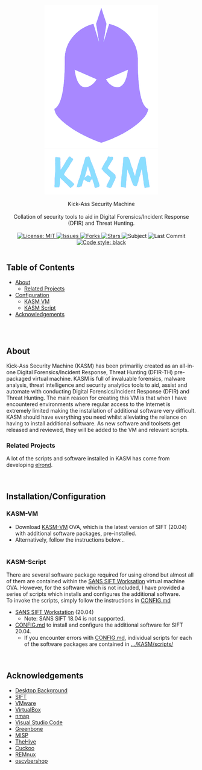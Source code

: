 <!-- PROJECT LOGO -->
<p align="center">
  <a href="https://github.com/ezaspy/KASM">
    <img src="./KASM/images/mask.png" alt="Logo" width="300" height="380">
  </a>
  <br>
  <a href="https://github.com/ezaspy/KASM">
    <img src="./KASM/images/text.png" alt="Logo" width="300" height="120">
  </a>
  <p align="center">
    Kick-Ass Security Machine<br><br>Collation of security tools to aid in Digital Forensics/Incident Response (DFIR) and Threat Hunting.
    <br><br>
    <a href="https://mit-license.org">
      <img src="https://img.shields.io/github/license/ezaspy/KASM" alt="License: MIT">
    </a>
    <a href="https://github.com/ezaspy/KASM/issues">
      <img src="https://img.shields.io/github/issues/ezaspy/KASM" alt="Issues">
    </a>
    <a href="https://github.com/ezaspy/KASM/network/members">
      <img src="https://img.shields.io/github/forks/ezaspy/KASM" alt="Forks">
    <a href="https://github.com/ezaspy/KASM/stargazers">
      <img src="https://img.shields.io/github/stars/ezaspy/KASM" alt="Stars">
    </a>
    <a>
      <img src="https://img.shields.io/badge/subject-DFIR-red" alt="Subject">
    </a>
    </a>
      <img src="https://img.shields.io/github/last-commit/ezaspy/KASM" alt="Last Commit">
    </a>
    <a href="https://github.com/psf/black">
      <img alt="Code style: black" src="https://img.shields.io/badge/code%20style-black-000000.svg">
    </a>
    <br><br>
  </p>
</p>

<!-- TABLE OF CONTENTS -->

## Table of Contents

- [About](#about)
  - [Related Projects](#related-projects)
- [Configuration](#Installation/Configuration)
  - [KASM VM](#KASM-VM)
  - [KASM Script](https://github.com/ezaspy/elrond/blob/main/elrond/CONFIG.md)
- [Acknowledgements](#acknowledgements)

<br><br>

<!-- ABOUT -->

## About

Kick-Ass Security Machine (KASM) has been primariliy created as an all-in-one Digital Forensics/Incident Response, Threat Hunting (DFIR-TH) pre-packaged virtual machine. KASM is full of invaluable forensics, malware analysis, threat intelligence and security analytics tools to aid, assist and automate with conducting Digital Forensics/Incident Response (DFIR) and Threat Hunting. The main reason for creating this VM is that when I have encountered environments where regular access to the Internet is extremely limited making the installation of additional software very difficult. KASM should have everything you need whilst alleviating the reliance on having to install additional software. As new software and toolsets get released and reviewed, they will be added to the VM and relevant scripts.<br>

### Related Projects

A lot of the scripts and software installed in KASM has come from developing [elrond](https://github.com/ezaspy/elrond). 
<br><br><br>

<!-- PREREQUISITES -->

## Installation/Configuration

### KASM-VM

- Download [KASM-VM](https://drive.google.com/file/d/1BjL3DUoE2-V7AwXCUFhmHuwQoThd48l_/view?usp=sharing) OVA, which is the latest version of SIFT (20.04) with additional software packages, pre-installed.
- Alternatively, follow the instructions below...
<br><br>

### KASM-Script

There are several software package required for using elrond but almost all of them are contained within the [SANS SIFT Worksation](https://www.sans.org/tools/sift-workstation/) virtual machine OVA. However, for the software which is not included, I have provided a series of scripts which installs and configures the additional software.<br>
To invoke the scripts, simply follow the instructions in [CONFIG.md](https://github.com/ezaspy/KASM/blob/main/KASM/CONFIG.md#configuration)

- [SANS SIFT Workstation](https://digital-forensics.sans.org/community/downloads) (20.04)
  - Note: SANS SIFT 18.04 is not supported.
- [CONFIG.md](https://github.com/ezaspy/KASM/blob/main/KASM/CONFIG.md) to install and configure the additional software for SIFT 20.04.
  - If you encounter errors with [CONFIG.md](https://github.com/ezaspy/KASM/blob/main/KASM/CONFIG.md), individual scripts for each of the software packages are contained in [.../KASM/scripts/](https://github.com/ezaspy/KASM/tree/main/KASM/tools/scripts/)
<br><br><br>

<!-- ACKNOWLEDGEMENTS -->

## Acknowledgements

- [Desktop Background](https://www.canva.com/design/DAFQt9mHyiQ/sj_cMIlhHUAbQPiyLYR5TA/edit?utm_source=onboarding#)
- [SIFT](https://www.sans.org/tools/sift-workstation/)
- [VMware](https://www.vmware.com/uk/products/workstation-player.html)
- [VirtualBox](https://www.virtualbox.org)
- [nmap](https://nmap.org)
- [Visual Studio Code](https://code.visualstudio.com)
- [Greenbone](https://www.greenbone.net/en/)
- [MISP](https://www.misp-project.org)
- [TheHive](https://thehive-project.org)
- [Cuckoo](https://cuckoosandbox.org)
- [REMnux](https://docs.remnux.org)
- [oscybershop](https://oscybershop.herokuapp.com/main/index.html)
<br><br>
